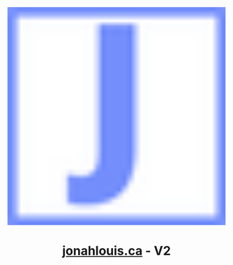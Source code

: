 <div align="center">
    <img src="images\J_logo.png" width="500px" height="500px"></img>
    <h1><a href="https://jonahlouis.ca">jonahlouis.ca</a> - V2</h1>
</div>    

